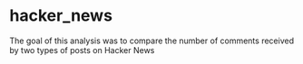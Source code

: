 # hacker_news
The goal of this analysis was to compare the number of comments received by two types of posts on Hacker News
